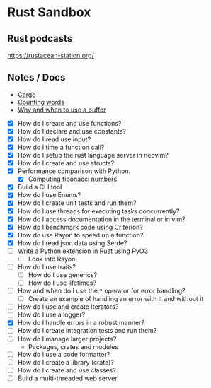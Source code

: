 # Rust Sandbox 

## Rust podcasts

https://rustacean-station.org/

## Notes / Docs

- [Cargo](docs/cargo.md)
- [Counting words](docs/count_words.md)
- [Why and when to use a buffer](docs/buffer.md)
 
 - [x] How do I create and use functions?
 - [x] How do I declare and use constants?
 - [x] How do I read use input?
 - [x] How do I time a function call?
 - [x] How do I setup the rust language server in neovim?
 - [x] How do I create and use structs?
 - [x] Performance comparison with Python.
   - [x] Computing fibonacci numbers
 - [x] Build a CLI tool
 - [x] How do I use Enums?
 - [x] How do I create unit tests and run them?
 - [x] How do I use threads for executing tasks concurrently?
 - [x] How do I access documentation in the terminal or in vim?
 - [x] How do I benchmark code using Criterion?
 - [x] How do use Rayon to speed up a function?
 - [x] How do I read json data using Serde?
 - [ ] Write a Python extension in Rust using PyO3
   - [ ] Look into Rayon
 - [ ] How do I use traits?
   - [ ] How do I use generics?
   - [ ] How do I use lifetimes?
 - [ ] How and when do I use the `?` operator for error handling?
   - [ ] Create an example of handling an error with it and without it
 - [ ] How do I use and create Iterators?
 - [ ] How do I use a logger?
 - [x] How do I handle errors in a robust manner?
 - [ ] How do I create integration tests and run them?
 - [ ] How do I manage larger projects? 
   - Packages, crates and modules
 - [ ] How do I use a code formatter?
 - [ ] How do I create a library (crate)?
 - [ ] How do I create and use classes?
 - [ ] Build a multi-threaded web server
